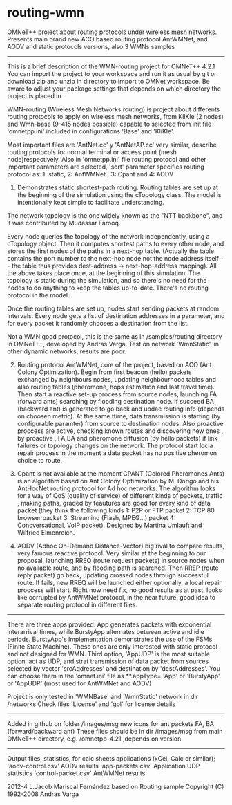 routing-wmn
===========

OMNeT++ project about routing protocols under wireless mesh networks. Presents main brand new ACO based routing protocol AntWMNet, and  AODV and static protocols versions, also 3 WMNs samples

---------------------
﻿This is a brief description of the WMN-routing project for OMNeT++ 4.2.1
You can import the project to your workspace and run it as usual by git or download zip and unzip in directory to import to OMNet workspace.
Be aware to adjust your package settings that depends on which directory the project is placed in.

WMN-routing (Wireless Mesh Networks routing) is project about differents routing protocols to apply on wireless mesh networks, from KliKle (2 nodes) and  Wmn-base (9-415 nodes possible) capable to selected from init file 'omnetpp.ini' included in configurations 'Base' and 'KliKle'.

Most important files are 'AntNet.cc' y 'AntNetAP.cc' very  similar, describe routing protocols for normal terminal or access point (mesh node)respectively.
Also in 'omnetpp.ini' file routing protocol and other important parameters are selected, 'sort' parameter specifies routing protocol as: 1: static, 2: AntWMNet , 3: Cpant and 4: AODV

1. Demonstrates static shortest-path routing. Routing tables are set up at the
beginning of the simulation using the cTopology class. The model is
intentionally kept simple to facilitate understanding.

The network topology is the one widely known as the "NTT backbone", and it was
contributed by Mudassar Farooq.

Every node queries the topology of the network independently, using a cTopology
object. Then it computes shortest paths to every other node, and stores the
first nodes of the paths in a next-hop table. (Actually the table contains
the port number to the next-hop node not the node address itself -- the table
thus provides dest-address -> next-hop-address mapping). All the above takes
place once, at the beginning of this simulation. The topology is static during
the simulation, and so there's no need for the nodes to do anything to keep
the tables up-to-date. There's no routing protocol in the model.

Once the routing tables are set up, nodes start sending packets at random
intervals. Every node gets a list of destination addresses in a parameter,
and for every packet it randomly chooses a destination from the list.

Not a WMN good protocol, this is the same as in /samples/routing directory in OMNeT++, developed by Andras Varga. 
Test on network 'WmnStatic', in other dynamic networks, results are poor. 

2. Routing protocol AntWMNet, core of the project, based on ACO (Ant Colony Optimization). Begin from first beacon (hello) packets exchanged by neighbours nodes, updating neighbourhood tables and also routing tables (pheromone, hops estimation and last travel time). Then start a reactive set-up process from source nodes, launching FA (forward ants) searching by flooding destination node. If succeed BA (backward ant) is generated to go back and updae routing info (depends on choosen metric). At the same ttime, data transmission is starting (by  configurable paramter) from source to destination nodes. Also proactive proccess are active, checking known routes and discovering new ones , by proactive , FA,BA and pheromone diffusion (by hello packets) if link failures or topology changes on the network. The protocol start locla repair process in the moment a data packet has no positive pheromon choice to route.  

3. Cpant is not available at the moment
CPANT (Colored Pheromones Ants) is an algorithm based on Ant Colony Optimization by M. Dorigo and his AntHocNet routing protocol for Ad hoc networks.
The algorithm looks for a way of QoS (quality of service) of different kinds of packets, traffic , making paths, graded by feautures are good for every kind of data packet (they think the following kinds 1: P2P or FTP packet 2: TCP 80 browser packet 3: Streaming (Flash, MPEG...) packet 4: Concversational, VoIP packet).
Designed by Martina Umlauft and Wilfried Elmenreich.

4. AODV (Adhoc On-Demand Distance-Vector) big rival to compare results, very famous reactive protocol. Very similar at the beginning to our proposal,  launching RREQ (route request packets) in source nodes when no available route, and by flooding path is searched. Then RREP (route reply packet) go back, updating crossed nodes through successful route. If fails, new RREQ will be launched either optionally, a local repair proccess will start.
Right now need fix, no good results as at past, looks like corrupted by AntWMNet protocol, in the near future, good idea to separate routing protocol in different files.

---------------------------

There are three apps provided: App generates packets with exponential interarrival times, while BurstyApp alternates between active and idle periods. BurstyApp's implementation demonstrates the use of the FSMs (Finite State Machine). These ones are only interested with static protocol and not designed for WMN. Third option, 'AppUDP' is the most suitable option, act as UDP, and strat transmission of data packet from sources selected by vector 'srcAddresses' and destination by 'destAddresses'. 
You can choose them in the 'omnet.ini' file 
as **.appType= 'App' or 'BurstyApp' or 'AppUDP' (most used for AntWMNet and AODV)

Project is only tested in 'WMNBase' and 'WmnStatic' network in dir /networks
Check files 'License' and 'gpl' for license details

-------------------------
Added in github on folder /images/msg new icons for ant packets FA, BA (forward/backward ant)
These files should be in dir /images/msg from main OMNeT++ directory, e.g. /omnetpp-4.21  ,depends on version.

-------------------------
Output files, statistics, for calc sheets applications (xCel, Calc or similar);
'aodv-control.csv' AODV results
'app-packets.csv' Application UDP statistics
'control-packet.csv' AntWMNet results
   
2012-4 L.Jacob Mariscal Fernández based on Routing sample  Copyright (C) 1992-2008 Andras Varga
